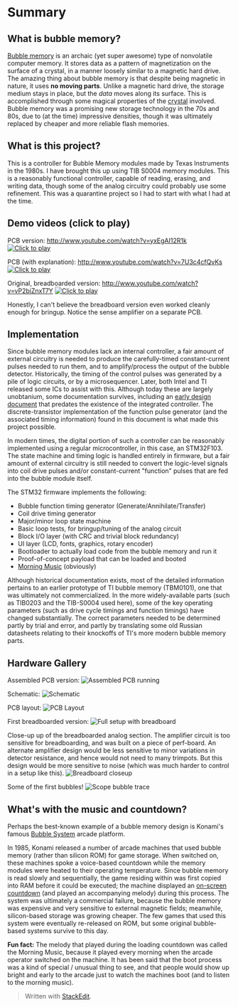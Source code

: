 
# Summary


## What is bubble memory?
[Bubble memory](https://en.wikipedia.org/wiki/Bubble_memory]) is an archaic (yet super awesome) type of nonvolatile computer memory. It stores data as a pattern of magnetization on the surface of a crystal, in a manner loosely similar to a magnetic hard drive. The amazing thing about bubble memory is that despite being magnetic in nature, it uses **no moving parts**. Unlike a magnetic hard drive, the storage medium stays in place, but the *data* moves along its surface. This is accomplished through some magical properties of the [crystal](https://en.wikipedia.org/wiki/Gadolinium_gallium_garnet) involved. Bubble memory was a promising new storage technology in the 70s and 80s, due to (at the time) impressive densities, though it was ultimately replaced by cheaper and more reliable flash memories. 



## What is this project?
This is a controller for Bubble Memory modules made by Texas Instruments in the 1980s. I have brought this up using TIB S0004 memory modules. This is a reasonably functional controller, capable of reading, erasing, and writing data, though some of the analog circuitry could probably use some refinement. This was a quarantine project so I had to start with what I had at the time.



## Demo videos (click to play)

PCB version: http://www.youtube.com/watch?v=yxEgAI12R1k
[![Click to play](http://img.youtube.com/vi/yxEgAI12R1k/0.jpg)](http://www.youtube.com/watch?v=yxEgAI12R1k "PCB version")

PCB (with explanation): http://www.youtube.com/watch?v=7U3c4cfQvKs
[![Click to play](http://img.youtube.com/vi/7U3c4cfQvKs/0.jpg)](http://www.youtube.com/watch?v=7U3c4cfQvKs "PCB version, with explanation")

Original, breadboarded version: http://www.youtube.com/watch?v=vP2biZnxT7Y
[![Click to play](http://img.youtube.com/vi/vP2biZnxT7Y/0.jpg)](http://www.youtube.com/watch?v=vP2biZnxT7Y "Breadboard version")

Honestly, I can't believe the breadboard version even worked cleanly enough for bringup. Notice the sense amplifier on a separate PCB.


## Implementation

Since bubble memory modules lack an internal controller, a fair amount of external circuitry is needed to produce the carefully-timed constant-current pulses needed to run them, and to amplify/process the output of the bubble detector. Historically, the timing of the control pulses was generated by a pile of logic circuits, or by a microsequencer. Later, both Intel and TI released some ICs to assist with this. Although today these are largely unobtanium, some documentation survives, including an [early design document](Research/DevelcoReport.pdf) that predates the existence of the integrated controller. The discrete-transistor implementation of the function pulse generator (and the associated timing information) found in this document is what made this project possible.

In modern times, the digital portion of such a controller can be reasonably implemented using a regular microcontroller, in this case, an STM32F103. The state machine and timing logic is handled entirely in firmware, but a fair amount of external circuitry is still needed to convert the logic-level signals into coil drive pulses and/or constant-current "function" pulses that are fed into the bubble module itself.

The STM32 firmware implements the following:
* Bubble function timing generator (Generate/Annihilate/Transfer)
* Coil drive timing generator
* Major/minor loop state machine
* Basic loop tests, for bringup/tuning of the analog circuit
* Block I/O layer (with CRC and trivial block redundancy)
* UI layer (LCD, fonts, graphics, rotary encoder)
* Bootloader to actually load code from the bubble memory and run it
* Proof-of-concept payload that can be loaded and booted
* [Morning Music](https://www.youtube.com/watch?v=tEueYGq2mT4) (obviously)

Although historical documentation exists, most of the detailed information pertains to an earlier prototype of TI bubble memory (TBM0101), one that was ultimately not commercialized. In the more widely-available parts (such as TIB0203 and the TIB-S0004 used here), some of the key operating parameters (such as drive cycle timings and function timings) have changed substantially. The correct parameters needed to be determined partly by trial and error, and partly by translating some old Russian datasheets relating to their knockoffs of TI's more modern bubble memory parts.




## Hardware Gallery

Assembled PCB version:
![Assembled PCB running](photos/assembled.jpg)


Schematic:
![Schematic](Schematics/Schematic_dark_bg.png)


PCB layout:
![PCB Layout](Schematics/PCB_both_layers_fill.png)


First breadboarded version:
![Full setup with breadboard](photos/bringup.jpg)

Close-up up of the breadboarded analog section. The amplifier circuit is too sensitive for breadboarding, and was built on a piece of perf-board. An alternate amplifier design would be less sensitive to minor variations in detector resistance, and hence would not need to many trimpots. But this design would be more sensitive to noise (which was much harder to control in a setup like this).
![Breadboard closeup](photos/analog_section_3.jpg)

Some of the first bubbles!
![Scope bubble trace](photos/first_bubbles.jpg)


## What's with the music and countdown?

Perhaps the best-known example of a bubble memory design is Konami's famous [Bubble System](https://en.wikipedia.org/wiki/Bubble_System) arcade platform.

In 1985, Konami released a number of arcade machines that used bubble memory (rather than silicon ROM) for game storage. When switched on, these machines spoke a voice-based countdown while the memory modules were heated to their operating temperature. Since bubble memory is read slowly and sequentially, the game residing within was first copied into RAM before it could be executed; the machine displayed an [on-screen countdown](https://www.youtube.com/watch?v=mbM_YPyVJBE&t=175s) (and played an accompanying melody) during this process. The system was ultimately a commercial failure, because the bubble memory was expensive and very sensitive to external magnetic fields; meanwhile, silicon-based storage was growing cheaper. The few games that used this system were eventually re-released on ROM, but some original bubble-based systems survive to this day. 

<b>Fun fact:</b> The melody that played during the loading countdown was called the Morning Music, because it played every morning when the arcade operator switched on the machine. It has been said that the boot process was a kind of special / unusual thing to see, and that people would show up bright and early to the arcade just to watch the machines boot (and to listen to the morning music).

> Written with [StackEdit](https://stackedit.io/).
